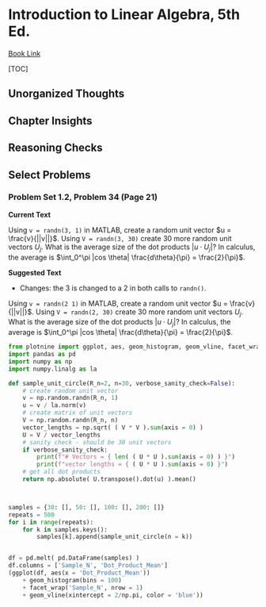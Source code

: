 # Introduction to Linear Algebra, 5th Ed.

[Book Link](https://www.amazon.com/Introduction-Linear-Algebra-Gilbert-Strang/dp/0980232775/ref=sr_1_2?dchild=1&keywords=Gilbert+strang&qid=1610361218&sr=8-2)

[TOC]

## Unorganized Thoughts

## Chapter Insights

## Reasoning Checks

## Select Problems

### Problem Set 1.2, Problem 34 (Page 21)

**Current Text**

Using `v = randn(3, 1)` in MATLAB, create a random unit vector $u = \frac{v}{||v||}$. Using `V = randn(3, 30)` create 30 more random unit vectors $U_j$. What is the average size of the dot products $|u \cdot U_j|$? In calculus, the average is $\int_0^\pi |cos \theta| \frac{d\theta}{\pi} = \frac{2}{\pi}$.

**Suggested Text**

* Changes: the 3 is changed to a 2 in both calls to `randn()`.

Using `v = randn(2 1)` in MATLAB, create a random unit vector $u = \frac{v}{||v||}$. Using `V = randn(2, 30)` create 30 more random unit vectors $U_j$. What is the average size of the dot products $|u \cdot U_j|$? In calculus, the average is $\int_0^\pi |cos \theta| \frac{d\theta}{\pi} = \frac{2}{\pi}$.

```python
from plotnine import ggplot, aes, geom_histogram, geom_vline, facet_wrap
import pandas as pd
import numpy as np
import numpy.linalg as la

def sample_unit_circle(R_n=2, n=30, verbose_sanity_check=False):
    # create random unit vector
    v = np.random.randn(R_n, 1)
    u = v / la.norm(v)
    # create matrix of unit vectors
    V = np.random.randn(R_n, n)
    vector_lengths = np.sqrt( ( V * V ).sum(axis = 0) )
    U = V / vector_lengths
    # sanity check - should be 30 unit vectors
    if verbose_sanity_check:
        print(f"# Vectors = { len( ( U * U ).sum(axis = 0) ) }")
        print(f"vector lengths = { ( U * U ).sum(axis = 0) }")
    # get all dot products
    return np.absolute( U.transpose().dot(u) ).mean()



samples = {30: [], 50: [], 100: [], 200: []}
repeats = 500
for i in range(repeats):
    for k in samples.keys():
        samples[k].append(sample_unit_circle(n = k))


df = pd.melt( pd.DataFrame(samples) )
df.columns = ['Sample_N', 'Dot_Product_Mean']
(ggplot(df, aes(x = 'Dot_Product_Mean'))
    + geom_histogram(bins = 100)
    + facet_wrap('Sample_N', nrow = 1)
    + geom_vline(xintercept = 2/np.pi, color = 'blue'))
```
